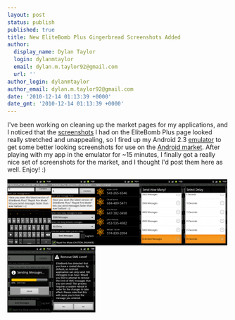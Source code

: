 ```yaml
---
layout: post
status: publish
published: true
title: New EliteBomb Plus Gingerbread Screenshots Added
author:
  display_name: Dylan Taylor
  login: dylanmtaylor
  email: dylan.m.taylor92@gmail.com
  url: ''
author_login: dylanmtaylor
author_email: dylan.m.taylor92@gmail.com
date: '2010-12-14 01:13:39 +0000'
date_gmt: '2010-12-14 01:13:39 +0000'
---
```

<p>I've been working on cleaning up the market pages for my applications, and I noticed that the <a class="zem_slink" title="Screenshot" rel="wikipedia" href="http://en.wikipedia.org/wiki/Screenshot">screenshots</a> I had on the EliteBomb Plus page looked really stretched and unappealing, so I fired up my Android 2.3 <a class="zem_slink" title="Emulator" rel="wikipedia" href="http://en.wikipedia.org/wiki/Emulator">emulator</a> to get some better looking screenshots for use on the <a class="zem_slink" title="Android Market" rel="homepage" href="http://www.android.com/market/">Android market</a>. After playing with my app in the emulator for ~15 minutes, I finally got a really nice set of screenshots for the market, and I thought I'd post them here as well. Enjoy! :)</p>
<p><a rel="attachment wp-att-985" href="http://dylanmtaylor.com/2010/12/14/new-elitebomb-plus-gingerbread-screenshots-added/entry-1/"><img class="alignnone size-thumbnail wp-image-985" title="EliteBomb Plus Text Entry (1/2)" src="/images/blog/2010/12/entry-1-100x150.png" alt="" width="100" height="150" /></a><a rel="attachment wp-att-986" href="http://dylanmtaylor.com/2010/12/14/new-elitebomb-plus-gingerbread-screenshots-added/entry-2/"><img class="alignnone size-thumbnail wp-image-986" title="EliteBomb Plus Text Entry (2/2)" src="/images/blog/2010/12/entry-2-100x150.png" alt="" width="100" height="150" /></a><a rel="attachment wp-att-983" href="http://dylanmtaylor.com/2010/12/14/new-elitebomb-plus-gingerbread-screenshots-added/contacts/"><img class="alignnone size-thumbnail wp-image-983" title="EliteBomb Plus Contact List" src="/images/blog/2010/12/contacts-100x150.png" alt="" width="100" height="150" /></a><a rel="attachment wp-att-989" href="http://dylanmtaylor.com/2010/12/14/new-elitebomb-plus-gingerbread-screenshots-added/unlimited/"><img class="alignnone size-thumbnail wp-image-989" title="EliteBomb Plus Unlimited Messages" src="/images/blog/2010/12/unlimited-100x150.png" alt="" width="100" height="150" /></a><a rel="attachment wp-att-984" href="http://dylanmtaylor.com/2010/12/14/new-elitebomb-plus-gingerbread-screenshots-added/delay/"><img class="alignnone size-thumbnail wp-image-984" title="EliteBomb Plus Delay Selection" src="/images/blog/2010/12/delay-100x150.png" alt="" width="100" height="150" /></a><a rel="attachment wp-att-988" href="http://dylanmtaylor.com/2010/12/14/new-elitebomb-plus-gingerbread-screenshots-added/sending/"><img class="alignnone size-thumbnail wp-image-988" title="EliteBomb Plus Sending Messages" src="/images/blog/2010/12/sending-100x150.png" alt="" width="100" height="150" /></a><a rel="attachment wp-att-987" href="http://dylanmtaylor.com/2010/12/14/new-elitebomb-plus-gingerbread-screenshots-added/remove-limit/"><img class="alignnone size-thumbnail wp-image-987" title="EliteBomb Plus Rooted Limit Removal" src="/images/blog/2010/12/remove-limit-100x150.png" alt="" width="100" height="150" /></a></p>
<div class="zemanta-pixie" style="margin-top: 10px; height: 15px;"><img class="zemanta-pixie-img" style="border: medium none; float: right;" src="/images/blog/2011/06/pixy5.gif" alt="" /></div>
